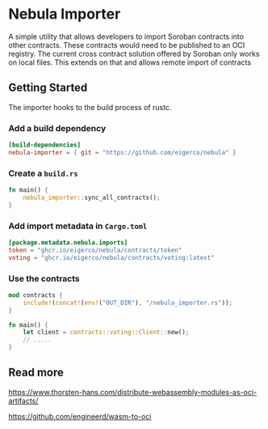 # Nebula Importer

A simple utility that allows developers to import Soroban contracts into other contracts. These contracts would need to be published to an OCI registry.
The current cross contract solution offered by Soroban only works on local files.
This extends on that and allows remote import of contracts

## Getting Started

The importer hooks to the build process of rustc.

### Add a build dependency

```toml
[build-dependencies]
nebula-importer = { git = "https://github.com/eigerco/nebula" }
```

### Create a `build.rs`

```rust
fn main() {
    nebula_importer::sync_all_contracts();
}
```

### Add import metadata in `Cargo.toml`

```toml
[package.metadata.nebula.imports]
token = "ghcr.io/eigerco/nebula/contracts/token"
voting = "ghcr.io/eigerco/nebula/contracts/voting:latest"
```

### Use the contracts

```rust
mod contracts {
    include!(concat!(env!("OUT_DIR"), "/nebula_importer.rs"));
}

fn main() {
    let client = contracts::voting::Client::new();
    // .....
}
```

## Read more

https://www.thorsten-hans.com/distribute-webassembly-modules-as-oci-artifacts/

https://github.com/engineerd/wasm-to-oci
